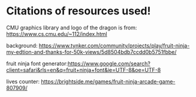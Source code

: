 <h1>Citations of resources used!</h1>

<p1> CMU graphics library and logo of the dragon is from: https://www.cs.cmu.edu/~112/index.html </p1>

background: https://www.tynker.com/community/projects/play/fruit-ninja-my-edtion-and-thanks-for-50k-views/5d8504bdb7ccdd0b5751fbbe/

fruit ninja font generator:https://www.google.com/search?client=safari&rls=en&q=fruit+ninja+font&ie=UTF-8&oe=UTF-8 

lives counter: https://brightside.me/games/fruit-ninja-arcade-game-807909/

